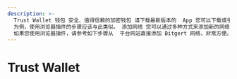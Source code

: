 ```yaml
---
description: >-
  Trust Wallet 钱包 安全、值得信赖的加密钱包 请下载最新版本的  App 您可以下载或手机端App ( 和 )。下面以手机端 App
  为例，使用浏览器插件的步骤应该与此类似。 添加网络 您可以通过多种方式来添加新的网络或区块链。以下示例以 为例，基本步骤通用于其他区块链。 直接添加
  如果您使用浏览器插件，请参考如下步骤从  平台网站直接添加 Bitgert 网络，非常方便。  在  平
---
```


# Trust Wallet

